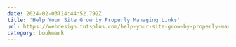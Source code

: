 ```yaml
---
date: 2024-02-03T14:44:52.792Z
title: 'Help Your Site Grow by Properly Managing Links'
url: https://webdesign.tutsplus.com/help-your-site-grow-by-properly-managing-links--webdesign-10681a
category: bookmark
---
```


